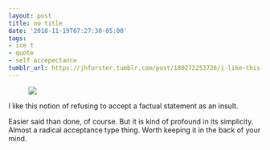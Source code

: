 ```yaml
---
layout: post
title: no title
date: '2018-11-19T07:27:30-05:00'
tags:
- ice t
- quote
- self accepectance
tumblr_url: https://jhforster.tumblr.com/post/180272253726/i-like-this-notion-of-refusing-to-accept-a-factual
---
```

<figure class="tmblr-full" data-orig-height="636" data-orig-width="1125"><img src="https://66.media.tumblr.com/8c51f7805f6e490c76225350c4d73bdc/tumblr_pifx9uUn0g1tw1dop_540.jpg" data-orig-height="636" data-orig-width="1125"></figure>

I like this notion of refusing to accept a factual statement as an insult.

Easier said than done, of course. But it is kind of profound in its simplicity. Almost a radical acceptance type thing. Worth keeping it in the back of your mind.


